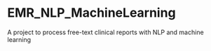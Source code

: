# EMR_NLP_MachineLearning
A project to process free-text clinical reports with NLP and machine learning
